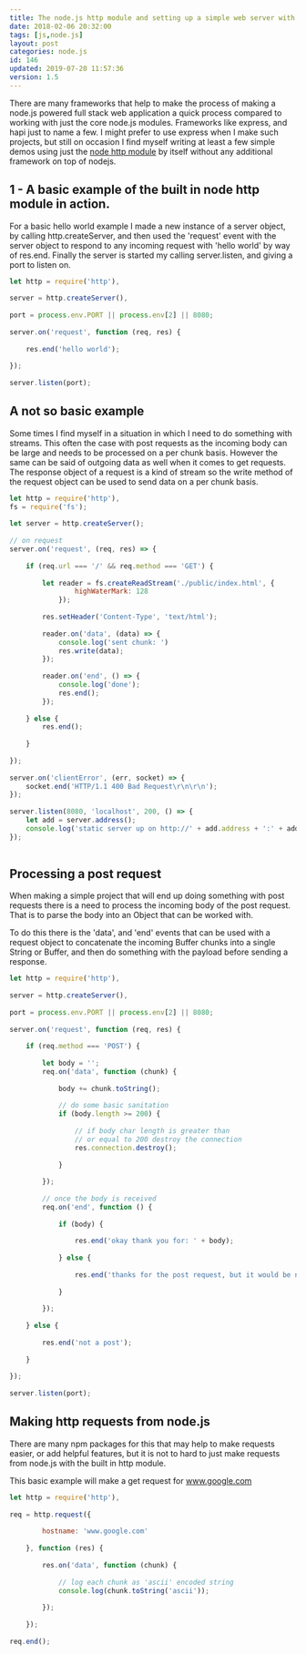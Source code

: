 ```yaml
---
title: The node.js http module and setting up a simple web server with just native javaScript.
date: 2018-02-06 20:32:00
tags: [js,node.js]
layout: post
categories: node.js
id: 146
updated: 2019-07-20 11:57:36
version: 1.5
---
```


There are many frameworks that help to make the process of making a node.js powered full stack web application a quick process compared to working with just the core node.js modules. Frameworks like express, and hapi just to name a few. I might prefer to use express when I make such projects, but still on occasion I find myself writing at least a few simple demos using just the [node http module](https://nodejs.org/api/http.html) by itself without any additional framework on top of nodejs.

<!-- more -->

## 1 - A basic example of the built in node http module in action.

For a basic hello world example I made a new instance of a server object, by calling http.createServer, and then used the 'request' event with the server object to respond to any incoming request with 'hello world' by way of res.end. Finally the server is started my calling server.listen, and giving a port to listen on.

```js
let http = require('http'),
 
server = http.createServer(),
 
port = process.env.PORT || process.env[2] || 8080;
 
server.on('request', function (req, res) {
 
    res.end('hello world');
 
});
 
server.listen(port);
```

## A not so basic example

Some times I find myself in a situation in which I need to do something with streams. This often the case with post requests as the incoming body can be large and needs to be processed on a per chunk basis. However the same can be said of outgoing data as well when it comes to get requests. The response object of a request is a kind of stream so the write method of the request object can be used to send data on a per chunk basis.

```js
let http = require('http'),
fs = require('fs');
 
let server = http.createServer();
 
// on request
server.on('request', (req, res) => {
 
    if (req.url === '/' && req.method === 'GET') {
 
        let reader = fs.createReadStream('./public/index.html', {
                highWaterMark: 128
            });
 
        res.setHeader('Content-Type', 'text/html');
 
        reader.on('data', (data) => {
            console.log('sent chunk: ')
            res.write(data);
        });
 
        reader.on('end', () => {
            console.log('done');
            res.end();
        });
 
    } else {
        res.end();
 
    }
 
});
 
server.on('clientError', (err, socket) => {
    socket.end('HTTP/1.1 400 Bad Request\r\n\r\n');
});
 
server.listen(8080, 'localhost', 200, () => {
    let add = server.address();
    console.log('static server up on http://' + add.address + ':' + add.port);
});
 
```

## Processing a post request

When making a simple project that will end up doing something with post requests there is a need to process the incoming body of the post request. That is to parse the body into an Object that can be worked with.

To do this there is the 'data', and 'end' events  that can be used with a request object to concatenate the incoming Buffer chunks into a single String or Buffer, and then do something with the payload before sending a response.

```js
let http = require('http'),
 
server = http.createServer(),
 
port = process.env.PORT || process.env[2] || 8080;
 
server.on('request', function (req, res) {
 
    if (req.method === 'POST') {
 
        let body = '';
        req.on('data', function (chunk) {
 
            body += chunk.toString();
 
            // do some basic sanitation
            if (body.length >= 200) {
 
                // if body char length is greater than
                // or equal to 200 destroy the connection
                res.connection.destroy();
 
            }
 
        });
 
        // once the body is received
        req.on('end', function () {
 
            if (body) {
 
                res.end('okay thank you for: ' + body);
 
            } else {
 
                res.end('thanks for the post request, but it would be nice if it had something');
 
            }
 
        });
 
    } else {
 
        res.end('not a post');
 
    }
 
});
 
server.listen(port);
```

## Making http requests from node.js

There are many npm packages for this that may help to make requests easier, or add helpful features, but it is not to hard to just make requests from node.js with the built in http module.


This basic example will make a get request for www.google.com
```js
let http = require('http'),
 
req = http.request({
 
        hostname: 'www.google.com'
 
    }, function (res) {
 
        res.on('data', function (chunk) {
 
            // log each chunk as 'ascii' encoded string
            console.log(chunk.toString('ascii'));
 
        });
 
    });
 
req.end();
```
